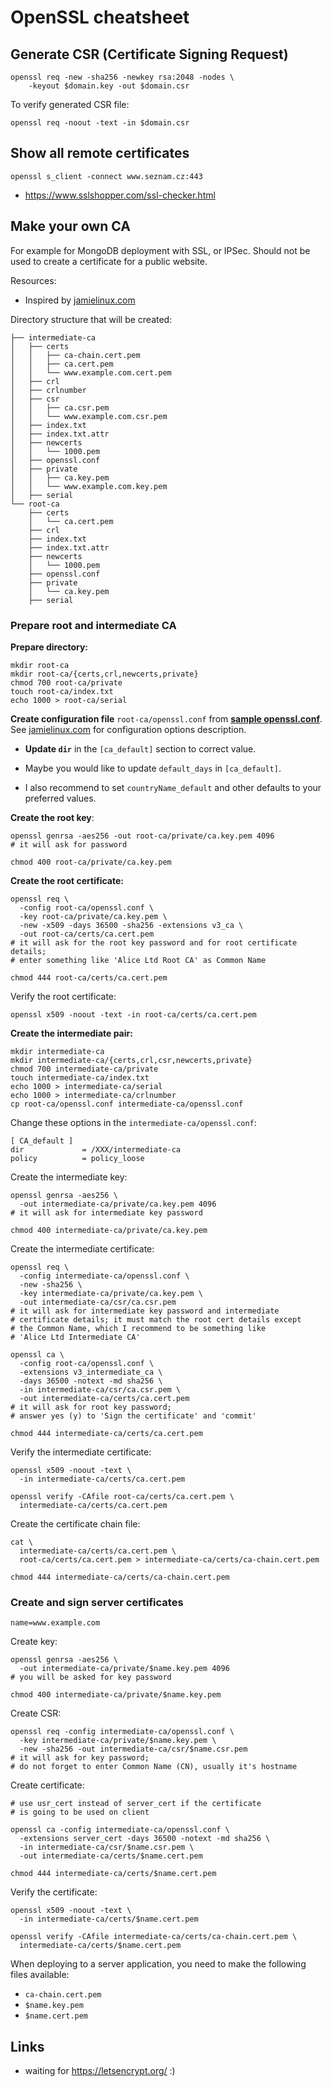 
OpenSSL cheatsheet
==================

Generate CSR (Certificate Signing Request)
------------------------------------------

    openssl req -new -sha256 -newkey rsa:2048 -nodes \
        -keyout $domain.key -out $domain.csr

To verify generated CSR file:

    openssl req -noout -text -in $domain.csr


Show all remote certificates
----------------------------

    openssl s_client -connect www.seznam.cz:443

- https://www.sslshopper.com/ssl-checker.html


Make your own CA
----------------

For example for MongoDB deployment with SSL, or IPSec.
Should not be used to create a certificate for a public website.

Resources:

- Inspired by [jamielinux.com](https://jamielinux.com/docs/openssl-certificate-authority/index.html)

Directory structure that will be created:

    ├── intermediate-ca
    │   ├── certs
    │   │   ├── ca-chain.cert.pem
    │   │   ├── ca.cert.pem
    │   │   └── www.example.com.cert.pem
    │   ├── crl
    │   ├── crlnumber
    │   ├── csr
    │   │   ├── ca.csr.pem
    │   │   └── www.example.com.csr.pem
    │   ├── index.txt
    │   ├── index.txt.attr
    │   ├── newcerts
    │   │   └── 1000.pem
    │   ├── openssl.conf
    │   ├── private
    │   │   ├── ca.key.pem
    │   │   └── www.example.com.key.pem
    │   ├── serial
    └── root-ca
        ├── certs
        │   └── ca.cert.pem
        ├── crl
        ├── index.txt
        ├── index.txt.attr
        ├── newcerts
        │   └── 1000.pem
        ├── openssl.conf
        ├── private
        │   └── ca.key.pem
        ├── serial

### Prepare root and intermediate CA

__Prepare directory:__

    mkdir root-ca
    mkdir root-ca/{certs,crl,newcerts,private}
    chmod 700 root-ca/private
    touch root-ca/index.txt
    echo 1000 > root-ca/serial

__Create configuration file__ `root-ca/openssl.conf` from [__sample openssl.conf__](https://gist.github.com/messa/82cf72cdd51e894c890c).
See [jamielinux.com](https://jamielinux.com/docs/openssl-certificate-authority/create-the-root-pair.html)
for configuration options description.

- __Update `dir`__ in the `[ca_default]` section to correct value.

- Maybe you would like to update `default_days` in `[ca_default]`.

- I also recommend to set `countryName_default` and other defaults to your
  preferred values.

__Create the root key__:

    openssl genrsa -aes256 -out root-ca/private/ca.key.pem 4096
    # it will ask for password

    chmod 400 root-ca/private/ca.key.pem

__Create the root certificate:__

    openssl req \
      -config root-ca/openssl.conf \
      -key root-ca/private/ca.key.pem \
      -new -x509 -days 36500 -sha256 -extensions v3_ca \
      -out root-ca/certs/ca.cert.pem
    # it will ask for the root key password and for root certificate details;
    # enter something like 'Alice Ltd Root CA' as Common Name

    chmod 444 root-ca/certs/ca.cert.pem

Verify the root certificate:

    openssl x509 -noout -text -in root-ca/certs/ca.cert.pem

__Create the intermediate pair:__

    mkdir intermediate-ca
    mkdir intermediate-ca/{certs,crl,csr,newcerts,private}
    chmod 700 intermediate-ca/private
    touch intermediate-ca/index.txt
    echo 1000 > intermediate-ca/serial
    echo 1000 > intermediate-ca/crlnumber
    cp root-ca/openssl.conf intermediate-ca/openssl.conf

Change these options in the `intermediate-ca/openssl.conf`:

    [ CA_default ]
    dir             = /XXX/intermediate-ca
    policy          = policy_loose

Create the intermediate key:

    openssl genrsa -aes256 \
      -out intermediate-ca/private/ca.key.pem 4096
    # it will ask for intermediate key password

    chmod 400 intermediate-ca/private/ca.key.pem

Create the intermediate certificate:

    openssl req \
      -config intermediate-ca/openssl.conf \
      -new -sha256 \
      -key intermediate-ca/private/ca.key.pem \
      -out intermediate-ca/csr/ca.csr.pem
    # it will ask for intermediate key password and intermediate
    # certificate details; it must match the root cert details except
    # the Common Name, which I recommend to be something like
    # 'Alice Ltd Intermediate CA'

    openssl ca \
      -config root-ca/openssl.conf \
      -extensions v3_intermediate_ca \
      -days 36500 -notext -md sha256 \
      -in intermediate-ca/csr/ca.csr.pem \
      -out intermediate-ca/certs/ca.cert.pem
    # it will ask for root key password;
    # answer yes (y) to 'Sign the certificate' and 'commit'

    chmod 444 intermediate-ca/certs/ca.cert.pem

Verify the intermediate certificate:

    openssl x509 -noout -text \
      -in intermediate-ca/certs/ca.cert.pem

    openssl verify -CAfile root-ca/certs/ca.cert.pem \
      intermediate-ca/certs/ca.cert.pem

Create the certificate chain file:

    cat \
      intermediate-ca/certs/ca.cert.pem \
      root-ca/certs/ca.cert.pem > intermediate-ca/certs/ca-chain.cert.pem

    chmod 444 intermediate-ca/certs/ca-chain.cert.pem

### Create and sign server certificates

    name=www.example.com

Create key:

    openssl genrsa -aes256 \
      -out intermediate-ca/private/$name.key.pem 4096
    # you will be asked for key password

    chmod 400 intermediate-ca/private/$name.key.pem

Create CSR:

    openssl req -config intermediate-ca/openssl.conf \
      -key intermediate-ca/private/$name.key.pem \
      -new -sha256 -out intermediate-ca/csr/$name.csr.pem
    # it will ask for key password;
    # do not forget to enter Common Name (CN), usually it's hostname

Create certificate:

    # use usr_cert instead of server_cert if the certificate
    # is going to be used on client

    openssl ca -config intermediate-ca/openssl.conf \
      -extensions server_cert -days 36500 -notext -md sha256 \
      -in intermediate-ca/csr/$name.csr.pem \
      -out intermediate-ca/certs/$name.cert.pem

    chmod 444 intermediate-ca/certs/$name.cert.pem

Verify the certificate:

    openssl x509 -noout -text \
      -in intermediate-ca/certs/$name.cert.pem

    openssl verify -CAfile intermediate-ca/certs/ca-chain.cert.pem \
      intermediate-ca/certs/$name.cert.pem

When deploying to a server application,
you need to make the following files available:

- `ca-chain.cert.pem`
- `$name.key.pem`
- `$name.cert.pem`


Links
-----

- waiting for https://letsencrypt.org/ :)



